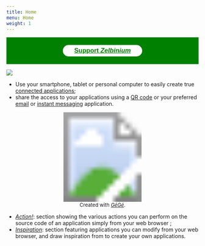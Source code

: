 ```yaml
---
title: Home
menu: Home
weight: 1
---
```


<div style="margin-bottom: 10px; background-color: green; font-size: larger; padding: 10px;">
  <!--span style="display: block; text-align: center; ; color: white;">For the well-being of our children:</span-->
  <span style="display: flex;">
    <a style="background-color: white; color: green; border-radius: 20px; font-family: sans-serif; font-weight: bold; padding: 5px 30px; margin: 10px auto" href="../support">Support <em>Zelbinium</em></a>
  </span>
</div>

[![](AnimatedLogo.gif)](../support)

- Use your smartphone, tablet or personal computer to easily create true [connected applications](https://en.wikipedia.org/wiki/Web_application);
- share the access to your applications using a [QR code](https://en.wikipedia.org/wiki/QR_code) or your preferred [email](https://en.wikipedia.org/wiki/Email) or [instant messaging](https://en.wikipedia.org/wiki/Instant_messaging) application.

<div style="width: 100%; text-align: center;">
  <!-- Fait avec https://imagemapper.pageballoon.com/#/ -->
  <svg version="1.1" xmlns="http://www.w3.org/2000/svg" xmlns:xlink="http://www.w3.org/1999/xlink" viewBox="0 0 868 403">
    <image width="868" height="403" xlink:href="Incitation.png"></image> <a xlink:href="../action">
      <rect x="0" y="0" fill="#fff" opacity="0" width="520" height="202"></rect>
    </a><a xlink:href="../action">
      <rect x="0" y="205" fill="#fff" opacity="0" width="205" height="198"></rect>
    </a><a xlink:href="../inspiration">
      <rect x="523" y="0" fill="#fff" opacity="0" width="345" height="212"></rect>
    </a><a xlink:href="../inspiration">
      <rect x="214" y="212" fill="#fff" opacity="0" width="654" height="191"></rect>
    </a>
  </svg>
  <div style="font-size: small;">
    <span>Created with </span>
    <a href="https://framalab.org/gknd-creator/">
      <em>GéGé</em></a><span>.</span>
  </div>
</div>

- [*Action!*](../action/): section showing the various actions you can perform on the source code of an application simply from your web browser ;
- [*Inspiration*](../inspiration): section featuring applications you can modify from your web browser, and draw inspiration from to create your own applications.

